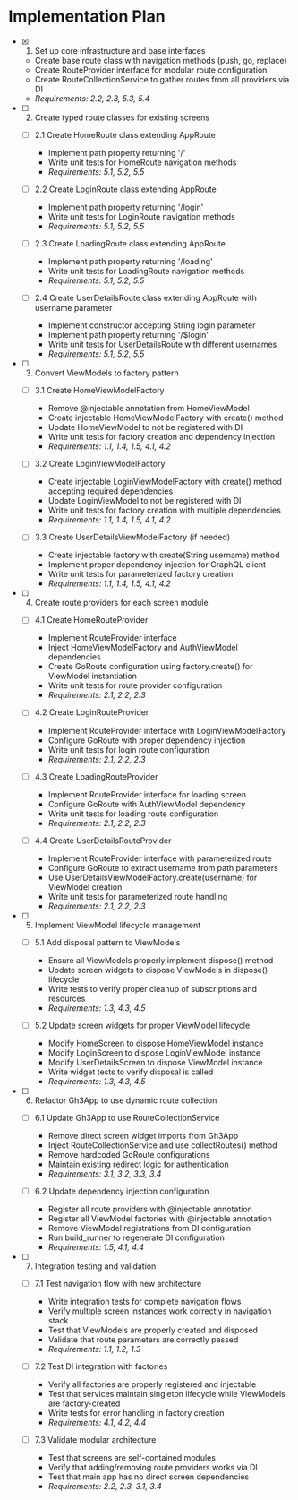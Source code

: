 # Implementation Plan

- [x] 1. Set up core infrastructure and base interfaces
  - Create base route class with navigation methods (push, go, replace)
  - Create RouteProvider interface for modular route configuration
  - Create RouteCollectionService to gather routes from all providers via DI
  - _Requirements: 2.2, 2.3, 5.3, 5.4_

- [ ] 2. Create typed route classes for existing screens
  - [ ] 2.1 Create HomeRoute class extending AppRoute
    - Implement path property returning '/'
    - Write unit tests for HomeRoute navigation methods
    - _Requirements: 5.1, 5.2, 5.5_
  
  - [ ] 2.2 Create LoginRoute class extending AppRoute
    - Implement path property returning '/login'
    - Write unit tests for LoginRoute navigation methods
    - _Requirements: 5.1, 5.2, 5.5_
  
  - [ ] 2.3 Create LoadingRoute class extending AppRoute
    - Implement path property returning '/loading'
    - Write unit tests for LoadingRoute navigation methods
    - _Requirements: 5.1, 5.2, 5.5_
  
  - [ ] 2.4 Create UserDetailsRoute class extending AppRoute with username parameter
    - Implement constructor accepting String login parameter
    - Implement path property returning '/$login'
    - Write unit tests for UserDetailsRoute with different usernames
    - _Requirements: 5.1, 5.2, 5.5_

- [ ] 3. Convert ViewModels to factory pattern
  - [ ] 3.1 Create HomeViewModelFactory
    - Remove @injectable annotation from HomeViewModel
    - Create injectable HomeViewModelFactory with create() method
    - Update HomeViewModel to not be registered with DI
    - Write unit tests for factory creation and dependency injection
    - _Requirements: 1.1, 1.4, 1.5, 4.1, 4.2_
  
  - [ ] 3.2 Create LoginViewModelFactory
    - Create injectable LoginViewModelFactory with create() method accepting required dependencies
    - Update LoginViewModel to not be registered with DI
    - Write unit tests for factory creation with multiple dependencies
    - _Requirements: 1.1, 1.4, 1.5, 4.1, 4.2_
  
  - [ ] 3.3 Create UserDetailsViewModelFactory (if needed)
    - Create injectable factory with create(String username) method
    - Implement proper dependency injection for GraphQL client
    - Write unit tests for parameterized factory creation
    - _Requirements: 1.1, 1.4, 1.5, 4.1, 4.2_

- [ ] 4. Create route providers for each screen module
  - [ ] 4.1 Create HomeRouteProvider
    - Implement RouteProvider interface
    - Inject HomeViewModelFactory and AuthViewModel dependencies
    - Create GoRoute configuration using factory.create() for ViewModel instantiation
    - Write unit tests for route provider configuration
    - _Requirements: 2.1, 2.2, 2.3_
  
  - [ ] 4.2 Create LoginRouteProvider
    - Implement RouteProvider interface with LoginViewModelFactory
    - Configure GoRoute with proper dependency injection
    - Write unit tests for login route configuration
    - _Requirements: 2.1, 2.2, 2.3_
  
  - [ ] 4.3 Create LoadingRouteProvider
    - Implement RouteProvider interface for loading screen
    - Configure GoRoute with AuthViewModel dependency
    - Write unit tests for loading route configuration
    - _Requirements: 2.1, 2.2, 2.3_
  
  - [ ] 4.4 Create UserDetailsRouteProvider
    - Implement RouteProvider interface with parameterized route
    - Configure GoRoute to extract username from path parameters
    - Use UserDetailsViewModelFactory.create(username) for ViewModel creation
    - Write unit tests for parameterized route handling
    - _Requirements: 2.1, 2.2, 2.3_

- [ ] 5. Implement ViewModel lifecycle management
  - [ ] 5.1 Add disposal pattern to ViewModels
    - Ensure all ViewModels properly implement dispose() method
    - Update screen widgets to dispose ViewModels in dispose() lifecycle
    - Write tests to verify proper cleanup of subscriptions and resources
    - _Requirements: 1.3, 4.3, 4.5_
  
  - [ ] 5.2 Update screen widgets for proper ViewModel lifecycle
    - Modify HomeScreen to dispose HomeViewModel instance
    - Modify LoginScreen to dispose LoginViewModel instance
    - Modify UserDetailsScreen to dispose ViewModel instance
    - Write widget tests to verify disposal is called
    - _Requirements: 1.3, 4.3, 4.5_

- [ ] 6. Refactor Gh3App to use dynamic route collection
  - [ ] 6.1 Update Gh3App to use RouteCollectionService
    - Remove direct screen widget imports from Gh3App
    - Inject RouteCollectionService and use collectRoutes() method
    - Remove hardcoded GoRoute configurations
    - Maintain existing redirect logic for authentication
    - _Requirements: 3.1, 3.2, 3.3, 3.4_
  
  - [ ] 6.2 Update dependency injection configuration
    - Register all route providers with @injectable annotation
    - Register all ViewModel factories with @injectable annotation
    - Remove ViewModel registrations from DI configuration
    - Run build_runner to regenerate DI configuration
    - _Requirements: 1.5, 4.1, 4.4_

- [ ] 7. Integration testing and validation
  - [ ] 7.1 Test navigation flow with new architecture
    - Write integration tests for complete navigation flows
    - Verify multiple screen instances work correctly in navigation stack
    - Test that ViewModels are properly created and disposed
    - Validate that route parameters are correctly passed
    - _Requirements: 1.1, 1.2, 1.3_
  
  - [ ] 7.2 Test DI integration with factories
    - Verify all factories are properly registered and injectable
    - Test that services maintain singleton lifecycle while ViewModels are factory-created
    - Write tests for error handling in factory creation
    - _Requirements: 4.1, 4.2, 4.4_
  
  - [ ] 7.3 Validate modular architecture
    - Test that screens are self-contained modules
    - Verify that adding/removing route providers works via DI
    - Test that main app has no direct screen dependencies
    - _Requirements: 2.2, 2.3, 3.1, 3.4_